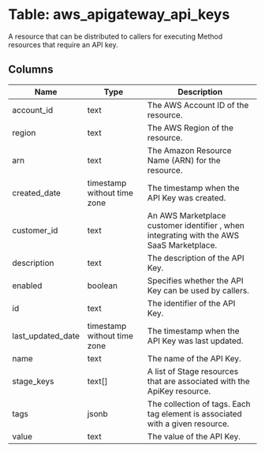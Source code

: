 
# Table: aws_apigateway_api_keys
A resource that can be distributed to callers for executing Method resources that require an API key.
## Columns
| Name        | Type           | Description  |
| ------------- | ------------- | -----  |
|account_id|text|The AWS Account ID of the resource.|
|region|text|The AWS Region of the resource.|
|arn|text|The Amazon Resource Name (ARN) for the resource.|
|created_date|timestamp without time zone|The timestamp when the API Key was created.|
|customer_id|text|An AWS Marketplace customer identifier , when integrating with the AWS SaaS Marketplace.|
|description|text|The description of the API Key.|
|enabled|boolean|Specifies whether the API Key can be used by callers.|
|id|text|The identifier of the API Key.|
|last_updated_date|timestamp without time zone|The timestamp when the API Key was last updated.|
|name|text|The name of the API Key.|
|stage_keys|text[]|A list of Stage resources that are associated with the ApiKey resource.|
|tags|jsonb|The collection of tags. Each tag element is associated with a given resource.|
|value|text|The value of the API Key.|
